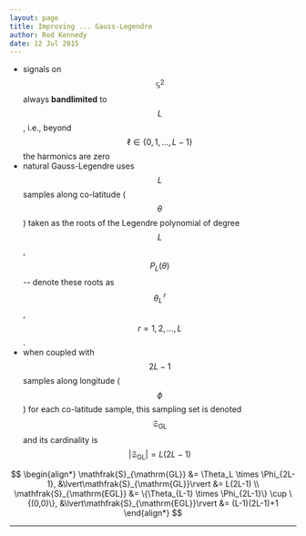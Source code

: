 ```yaml
---
layout: page
title: Improving ... Gauss-Legendre
author: Rod Kennedy
date: 12 Jul 2015
---
```


- signals on $$\mathbb{S}^2$$ always **bandlimited** to $$L$$, i.e., beyond $$\ell\in\{0,1,\dotsc,L-1\}$$ the harmonics are zero
- natural Gauss-Legendre uses $$L$$ samples along co-latitude ($$\theta$$) taken as the roots of the Legendre polynomial of degree $$L$$, $$P_{L}(\theta)$$ -- denote these roots as $$\theta^{\,r}_L$$, $$r=1,2,\dotsc,L$$.
- when coupled with $$2L-1$$ samples along longitude ($$\phi$$) for each co-latitude sample, this sampling set is denoted $$\mathfrak{S}_{\mathrm{GL}}$$ and its cardinality is $$\lvert\mathfrak{S}_{\mathrm{GL}}\rvert=L(2L-1)$$

$$
\begin{align*}
  \mathfrak{S}_{\mathrm{GL}} &= \Theta_L \times \Phi_{2L-1}, &\lvert\mathfrak{S}_{\mathrm{GL}}\rvert &= L(2L-1) \\
  \mathfrak{S}_{\mathrm{EGL}} &= \{\Theta_{L-1} \times \Phi_{2L-1}\} \cup \{(0,0)\},
		&\lvert\mathfrak{S}_{\mathrm{EGL}}\rvert &= (L-1)(2L-1)+1
\end{align*}
$$


---
